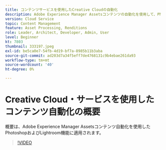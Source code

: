 ```yaml
---
title: コンテンツサービスを使用したCreative Cloudの自動化
description: Adobe Experience Manager Assetsコンテンツの自動化を使用して、PhotoshopおよびLightroom機能を適用します。
version: Cloud Service
topic: Content Management
feature: Asset Processing, Renditions
role: Leader, Architect, Developer, Admin, User
level: Beginner
kt: 7803
thumbnail: 333197.jpeg
exl-id: be5ca0e7-54fb-4d19-bf7a-8985b11b3aba
source-git-commit: ad203d7a34f5eff7de4768131c9b4ebae261da93
workflow-type: tm+mt
source-wordcount: '40'
ht-degree: 0%

---
```


# Creative Cloud・サービスを使用したコンテンツ自動化の概要

概要は、Adobe Experience Manager Assetsコンテンツ自動化を使用したPhotoshopおよびLightroom機能に適用されます。

>[!VIDEO](https://video.tv.adobe.com/v/333197?quality=12&learn=on)

